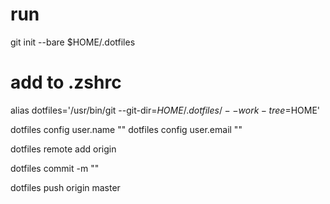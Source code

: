 # run
git init --bare $HOME/.dotfiles

# add to .zshrc
alias dotfiles='/usr/bin/git --git-dir=$HOME/.dotfiles/ --work-tree=$HOME'

dotfiles config user.name "<user name>"
dotfiles config user.email "<user email>"

dotfiles remote add origin <origin url>

dotfiles commit -m "<message>"

dotfiles push origin master
